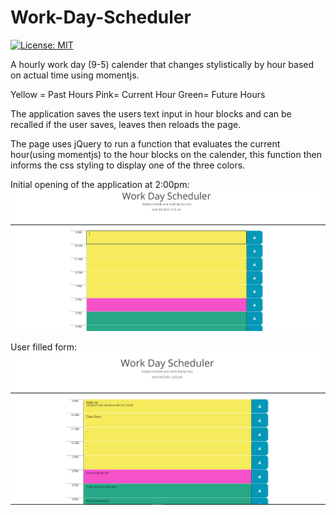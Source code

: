 # Work-Day-Scheduler
[![License: MIT](https://img.shields.io/badge/License-MIT-yellow.svg)](https://opensource.org/licenses/MIT)

A hourly work day (9-5) calender that changes stylistically by hour based on actual time using momentjs. 

Yellow = Past Hours
Pink= Current Hour
Green= Future Hours

The application saves the users text input in hour blocks and can be recalled if the user saves, leaves then reloads the page. 

The page uses jQuery to run a function that evaluates the current hour(using momentjs) to the hour blocks on the calender, this function then informs the css styling to display one of the three colors.

Initial opening of the application at 2:00pm:
<img src="assets\imgs\Initial loading.PNG" alt="Hourly calender with 9 rows representing 9 workday hours">

User filled form:
<img src="assets\imgs\Filled Form.PNG" alt="same calender as above with personal activities in each hours row">





